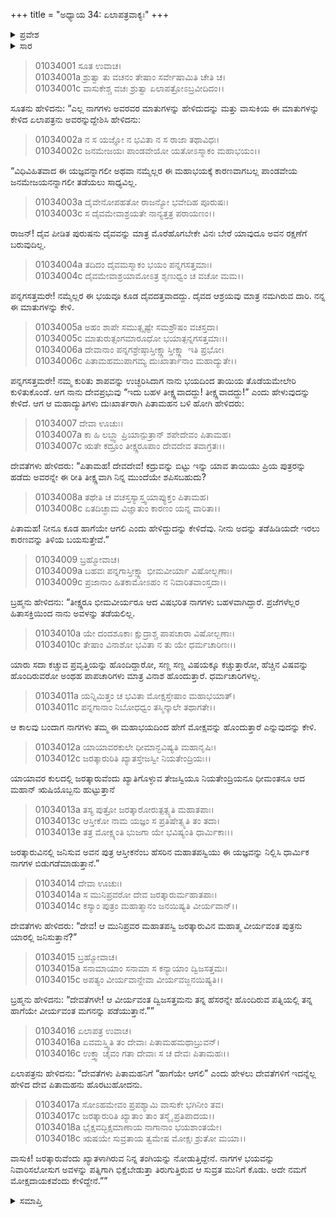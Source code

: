 +++
title = "ಅಧ್ಯಾಯ 34: ಏಲಾಪತ್ರವಾಕ್ಯಃ"
+++

<details><summary>ಪ್ರವೇಶ</summary>


।।   ಓಂ ಓಂ ನಮೋ ನಾರಾಯಣಾಯ।।   ಶ್ರೀ ವೇದವ್ಯಾಸಾಯ ನಮಃ ।।

ಶ್ರೀ ಕೃಷ್ಣದ್ವೈಪಾಯನ ವೇದವ್ಯಾಸ ವಿರಚಿತ  

**ಶ್ರೀ ಮಹಾಭಾರತ**

**ಆದಿ ಪರ್ವ**

**ಆಸ್ತೀಕ ಪರ್ವ**

**ಅಧ್ಯಾಯ 34**

</details>


<details><summary>ಸಾರ</summary>
ಏಲಾಪತ್ರನು ಶಾಪವಿಮೋಚನೆಯ ಉಪಾಯವನ್ನು ತಿಳಿಸಿದುದು (1-18).

</details>


> 01034001 ಸೂತ ಉವಾಚ।  
01034001a ಶ್ರುತ್ವಾ ತು ವಚನಂ ತೇಷಾಂ ಸರ್ವೇಷಾಮಿತಿ ಚೇತಿ ಚ।  
01034001c ವಾಸುಕೇಶ್ಚ ವಚಃ ಶ್ರುತ್ವಾ ಏಲಾಪತ್ರೋಽಬ್ರವೀದಿದಂ।।

ಸೂತನು ಹೇಳಿದನು: “ಎಲ್ಲ ನಾಗಗಳು ಅವರವರ ಮಾತುಗಳನ್ನು ಹೇಳಿದುದನ್ನು ಮತ್ತು ವಾಸುಕಿಯ ಈ ಮಾತುಗಳನ್ನು ಕೇಳಿದ ಏಲಾಪತ್ರನು ಅವರನ್ನುದ್ದೇಶಿಸಿ ಹೇಳಿದನು:

> 01034002a ನ ಸ ಯಜ್ಞೋ ನ ಭವಿತಾ ನ ಸ ರಾಜಾ ತಥಾವಿಧಃ।   
01034002c ಜನಮೇಜಯಃ ಪಾಂಡವೇಯೋ ಯತೋಽಸ್ಮಾಕಂ ಮಹಾಭಯಂ।।

“ವಿಧಿವಿಹಿತವಾದ ಈ ಯಜ್ಞವನ್ನಾಗಲೀ ಅಥವಾ ನಮ್ಮೆಲ್ಲರ ಈ ಮಹಾಭಯಕ್ಕೆ ಕಾರಣವಾಗಬಲ್ಲ ಪಾಂಡವೇಯ ಜನಮೇಜಯನನ್ನಾಗಲೀ ತಡೆಯಲು ಸಾಧ್ಯವಿಲ್ಲ.

> 01034003a ದೈವೇನೋಪಹತೋ ರಾಜನ್ಯೋ ಭವೇದಿಹ ಪೂರುಷಃ।  
01034003c ಸ ದೈವಮೇವಾಶ್ರಯತೇ ನಾನ್ಯತ್ತತ್ರ ಪರಾಯಣಂ।।

ರಾಜನ್! ದೈವ ಪೀಡಿತ ಪುರುಷನು ದೈವವನ್ನು ಮಾತ್ರ ಮೊರೆಹೊಗಬೇಕೇ ವಿನಃ ಬೇರೆ ಯಾವುದೂ ಅವನ ರಕ್ಷಣೆಗೆ ಬರುವುದಿಲ್ಲ.

> 01034004a ತದಿದಂ ದೈವಮಸ್ಮಾಕಂ ಭಯಂ ಪನ್ನಗಸತ್ತಮಾಃ।  
01034004c ದೈವಮೇವಾಶ್ರಯಾಮೋಽತ್ರ ಶೃಣುಧ್ವಂ ಚ ವಚೋ ಮಮ।।

ಪನ್ನಗಸತ್ತಮರೇ! ನಮ್ಮೆಲ್ಲರ ಈ ಭಯವೂ ಕೂಡ ದೈವದತ್ತವಾದದ್ದು. ದೈವದ ಆಶ್ರಯವು ಮಾತ್ರ ನಮಗಿರುವ ದಾರಿ. ನನ್ನ ಈ ಮಾತುಗಳನ್ನು ಕೇಳಿ.

> 01034005a ಅಹಂ ಶಾಪೇ ಸಮುತ್ಸೃಷ್ಟೇ ಸಮಶ್ರೌಷಂ ವಚಸ್ತದಾ।   
01034005c ಮಾತುರುತ್ಸಂಗಮಾರೂಧೋ ಭಯಾತ್ಪನ್ನಗಸತ್ತಮಾಃ।।  
01034006a ದೇವಾನಾಂ ಪನ್ನಗಶ್ರೇಷ್ಠಾಸ್ತೀಕ್ಷ್ಣಾಸ್ತೀಕ್ಷ್ಣಾ ಇತಿ ಪ್ರಭೋ।  
01034006c ಪಿತಾಮಹಮುಪಾಗಮ್ಯ ದುಃಖಾರ್ತಾನಾಂ ಮಹಾದ್ಯುತೇ।।

ಪನ್ನಗಸತ್ತಮರೇ! ನಮ್ಮ ಕುರಿತು ಶಾಪವನ್ನು ಉಚ್ಛರಿಸಿದಾಗ ನಾನು ಭಯದಿಂದ ತಾಯಿಯ ತೊಡೆಯಮೇಲೇರಿ ಕುಳಿತುಕೊಂಡೆ. ಆಗ ನಾನು ದೇವಪ್ರಭುವು “ಇದು ಬಹಳ ತೀಕ್ಷ್ಣವಾದದ್ದು! ತೀಕ್ಷ್ಣವಾದದ್ದು!” ಎಂದು ಹೇಳುವುದನ್ನು ಕೇಳಿದೆ. ಆಗ ಆ ಮಹಾದ್ಯುತಿಗಳು ದುಃಖಾರ್ತರಾಗಿ ಪಿತಾಮಹನ ಬಳಿ ಹೋಗಿ ಹೇಳಿದರು:

> 01034007 ದೇವಾ ಊಚುಃ।  
01034007a ಕಾ ಹಿ ಲಬ್ಧ್ವಾ ಪ್ರಿಯಾನ್ಪುತ್ರಾನ್ ಶಪೇದೇವಂ ಪಿತಾಮಹ।  
01034007c ಋತೇ ಕದ್ರೂಂ ತೀಕ್ಷ್ಣರೂಪಾಂ ದೇವದೇವ ತವಾಗ್ರತಃ।।

ದೇವತೆಗಳು ಹೇಳಿದರು: “ಪಿತಾಮಹ! ದೇವದೇವ! ಕದ್ರುವನ್ನು ಬಿಟ್ಟು ಇನ್ನು ಯಾವ ತಾಯಿಯು ಪ್ರಿಯ ಪುತ್ರರನ್ನು ಹಡೆದು ಅವರನ್ನೇ ಈ ರೀತಿ ತೀಕ್ಷ್ಣವಾಗಿ ನಿನ್ನ ಮುಂದೆಯೇ ಶಪಿಸಬಹುದು?

> 01034008a ತಥೇತಿ ಚ ವಚಸ್ತಸ್ಯಾಸ್ತ್ವಯಾಪ್ಯುಕ್ತಂ ಪಿತಾಮಹ।  
01034008c ಏತದಿಚ್ಛಾಮ ವಿಜ್ಞಾತುಂ ಕಾರಣಂ ಯನ್ನ ವಾರಿತಾ।।

ಪಿತಾಮಹ! ನೀನೂ ಕೂಡ ಹಾಗೆಯೇ ಆಗಲಿ ಎಂದು ಹೇಳಿದ್ದುದನ್ನು ಕೇಳಿದೆವು. ನೀನು ಅದನ್ನು ತಡೆಹಿಡಿಯದೇ ಇರಲು ಕಾರಣವನ್ನು ತಿಳಿಯ ಬಯಸುತ್ತೇವೆ.”

> 01034009 ಬ್ರಹ್ಮೋವಾಚ।  
01034009a ಬಹವಃ ಪನ್ನಗಾಸ್ತೀಕ್ಷ್ಣಾ ಭೀಮವೀರ್ಯಾ ವಿಷೋಲ್ಬಣಾಃ।   
01034009c ಪ್ರಜಾನಾಂ ಹಿತಕಾಮೋಽಹಂ ನ ನಿವಾರಿತವಾಂಸ್ತದಾ।।

ಬ್ರಹ್ಮನು ಹೇಳಿದನು: “ತೀಕ್ಷ್ಣರೂ ಭೀಮವೀರ್ಯರೂ ಆದ ವಿಷಭರಿತ ನಾಗಗಳು ಬಹಳವಾಗಿದ್ದಾರೆ. ಪ್ರಜೆಗಳೆಲ್ಲರ ಹಿತಾಸಕ್ತಿಯಿಂದ ನಾನು ಅವಳನ್ನು ತಡೆಯಲಿಲ್ಲ.

> 01034010a ಯೇ ದಂದಶೂಕಾಃ ಕ್ಷುದ್ರಾಶ್ಚ ಪಾಪಚಾರಾ ವಿಷೋಲ್ಬಣಾಃ।  
01034010c ತೇಷಾಂ ವಿನಾಶೋ ಭವಿತಾ ನ ತು ಯೇ ಧರ್ಮಚಾರಿಣಃ।।

ಯಾರು ಸದಾ ಕಚ್ಚುವ ಪ್ರವೃತ್ತಿಯನ್ನು ಹೊಂದಿದ್ದಾರೋ, ಸಣ್ಣ ಸಣ್ಣ ವಿಷಯಕ್ಕೂ ಕಚ್ಚುತ್ತಾರೋ, ಹೆಚ್ಚಿನ ವಿಷವನ್ನು ಹೊಂದಿರುವರೋ ಅಂಥಹ ಪಾಪಚಾರಿಗಳು ಮಾತ್ರ ವಿನಾಶ ಹೊಂದುತ್ತಾರೆ. ಧರ್ಮಚಾರಿಗಳಲ್ಲ.

> 01034011a ಯನ್ನಿಮಿತ್ತಂ ಚ ಭವಿತಾ ಮೋಕ್ಷಸ್ತೇಷಾಂ ಮಹಾಭಯಾತ್।  
01034011c ಪನ್ನಗಾನಾಂ ನಿಬೋಧಧ್ವಂ ತಸ್ಮಿನ್ಕಾಲೇ ತಥಾಗತೇ।।

ಆ ಕಾಲವು ಬಂದಾಗ ನಾಗಗಳು ತಮ್ಮ ಈ ಮಹಾಭಯದಿಂದ ಹೇಗೆ ಮೋಕ್ಷವನ್ನು ಹೊಂದುತ್ತಾರೆ ಎನ್ನುವುದನ್ನು ಕೇಳಿ.

> 01034012a ಯಾಯಾವರಕುಲೇ ಧೀಮಾನ್ಭವಿಷ್ಯತಿ ಮಹಾನೃಷಿಃ।   
01034012c ಜರತ್ಕಾರುರಿತಿ ಖ್ಯಾತಸ್ತೇಜಸ್ವೀ ನಿಯತೇಂದ್ರಿಯಃ।।

ಯಾಯಾವರ ಕುಲದಲ್ಲಿ ಜರತ್ಕಾರುವೆಂದು ಖ್ಯಾತಿಗೊಳ್ಳುವ ತೇಜಸ್ವಿಯೂ ನಿಯತೇಂದ್ರಿಯನೂ ಧೀಮಂತನೂ ಆದ ಮಹಾನ್ ಋಷಿಯೊಬ್ಬನು ಹುಟ್ಟುತ್ತಾನೆ

> 01034013a ತಸ್ಯ ಪುತ್ರೋ ಜರತ್ಕಾರೋರುತ್ಪತ್ಸ್ಯತಿ ಮಹಾತಪಾಃ।  
01034013c ಆಸ್ತೀಕೋ ನಾಮ ಯಜ್ಞಂ ಸ ಪ್ರತಿಷೇತ್ಸ್ಯತಿ ತಂ ತದಾ।  
01034013e ತತ್ರ ಮೋಕ್ಷ್ಯಂತಿ ಭುಜಗಾ ಯೇ ಭವಿಷ್ಯಂತಿ ಧಾರ್ಮಿಕಾಃ।।

ಜರತ್ಕಾರುವಿನಲ್ಲಿ ಜನಿಸುವ ಅವನ ಪುತ್ರ ಆಸ್ತೀಕನೆಂಬ ಹೆಸರಿನ ಮಹಾತಪಸ್ವಿಯು ಈ ಯಜ್ಞವನ್ನು ನಿಲ್ಲಿಸಿ ಧಾರ್ಮಿಕ ನಾಗಗಳ ಬಿಡುಗಡೆಮಾಡುತ್ತಾನೆ.”

> 01034014 ದೇವಾ ಊಚುಃ।  
01034014a ಸ ಮುನಿಪ್ರವರೋ ದೇವ ಜರತ್ಕಾರುರ್ಮಹಾತಪಾಃ।  
01034014c ಕಸ್ಯಾಂ ಪುತ್ರಂ ಮಹಾತ್ಮಾನಂ ಜನಯಿಷ್ಯತಿ ವೀರ್ಯವಾನ್।।

ದೇವತೆಗಳು ಹೇಳಿದರು: “ದೇವ! ಆ ಮುನಿಪ್ರವರ ಮಹಾತಪಸ್ವಿ ಜರತ್ಕಾರುವಿನ ಮಹಾತ್ಮ ವೀರ್ಯವಂತ ಪುತ್ರನು ಯಾರಲ್ಲಿ ಜನಿಸುತ್ತಾನೆ?”

> 01034015 ಬ್ರಹ್ಮೋವಾಚ।  
01034015a ಸನಾಮಾಯಾಂ ಸನಾಮಾ ಸ ಕನ್ಯಾಯಾಂ ದ್ವಿಜಸತ್ತಮಃ।   
01034015c ಅಪತ್ಯಂ ವೀರ್ಯವಾನ್ದೇವಾ ವೀರ್ಯವಜ್ಜನಯಿಷ್ಯತಿ।।

ಬ್ರಹ್ಮನು ಹೇಳಿದನು: “ದೇವತೆಗಳೇ! ಆ ವೀರ್ಯವಂತ ದ್ವಿಜಸತ್ತಮನು ತನ್ನ ಹೆಸರನ್ನೇ ಹೊಂದಿರುವ ಪತ್ನಿಯಲ್ಲಿ ತನ್ನ ಹಾಗೆಯೇ ವೀರ್ಯವಂತ ಮಗನನ್ನು ಪಡೆಯುತ್ತಾನೆ.””

> 01034016 ಏಲಾಪತ್ರ ಉವಾಚ।  
01034016a ಏವಮಸ್ತ್ವಿತಿ ತಂ ದೇವಾಃ ಪಿತಾಮಹಮಥಾಬ್ರುವನ್।  
01034016c ಉಕ್ತ್ವಾ ಚೈವಂ ಗತಾ ದೇವಾಃ ಸ ಚ ದೇವಃ ಪಿತಾಮಹಃ।।

ಏಲಾಪತ್ರನು ಹೇಳಿದನು: “ದೇವತೆಗಳು ಪಿತಾಮಹನಿಗೆ “ಹಾಗೆಯೇ ಆಗಲಿ” ಎಂದು ಹೇಳಲು ದೇವತೆಗಳಿಗೆ ಇದನ್ನೆಲ್ಲ ಹೇಳಿದ ದೇವ ಪಿತಾಮಹನು ಹೊರಟುಹೋದನು.

> 01034017a ಸೋಽಹಮೇವಂ ಪ್ರಪಶ್ಯಾಮಿ ವಾಸುಕೇ ಭಗಿನೀಂ ತವ।   
01034017c ಜರತ್ಕಾರುರಿತಿ ಖ್ಯಾತಾಂ ತಾಂ ತಸ್ಮೈ ಪ್ರತಿಪಾದಯ।।  
01034018a ಭೈಕ್ಷವದ್ಭಿಕ್ಷಮಾಣಾಯ ನಾಗಾನಾಂ ಭಯಶಾಂತಯೇ।  
01034018c ಋಷಯೇ ಸುವ್ರತಾಯ ತ್ವಮೇಷ ಮೋಕ್ಷಃ ಶ್ರುತೋ ಮಯಾ।।

ವಾಸುಕಿ! ಜರತ್ಕಾರುವೆಂದು ಖ್ಯಾತಳಾಗಿರುವ ನಿನ್ನ ತಂಗಿಯನ್ನು ನೋಡುತ್ತಿದ್ದೇನೆ. ನಾಗಗಳ ಭಯವನ್ನು ನಿವಾರಿಸಲೋಸುಗ ಅವಳನ್ನು ಪತ್ನಿಗಾಗಿ ಭಿಕ್ಷೆಬೇಡುತ್ತಾ ತಿರುಗುತ್ತಿರುವ ಆ ಸುವ್ರತ ಮುನಿಗೆ ಕೊಡು. ಅದೇ ನಮಗೆ ಮೋಕ್ಷದಾಯಕವೆಂದು ಕೇಳಿದ್ದೇನೆ.””

<details><summary>ಸಮಾಪ್ತಿ</summary>

ಇತಿ ಶ್ರೀ ಮಹಾಭಾರತೇ ಆದಿಪರ್ವಣಿ ಆಸ್ತೀಕಪರ್ವಣಿ ಏಲಾಪತ್ರವಾಕ್ಯೋ ನಾಮ ಚತುಸ್ತ್ರಿಂಶೋಽಧ್ಯಾಯಃ।  
ಇದು ಶ್ರೀ ಮಹಾಭಾರತದ ಆದಿಪರ್ವದಲ್ಲಿ ಆಸ್ತೀಕಪರ್ವದಲ್ಲಿ ಏಲಾಪತ್ರವಾಕ್ಯ ಎನ್ನುವ ಮೂವತ್ನಾಲ್ಕನೇ ಅಧ್ಯಾಯವು.


</details>

